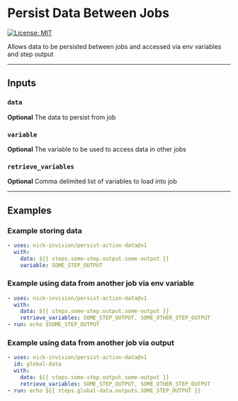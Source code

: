 # Persist Data Between Jobs

[![License: MIT](https://img.shields.io/badge/license-MIT-brightgreen.svg)](https://opensource.org/licenses/MIT)

Allows data to be persisted between jobs and accessed via env variables and step output

---

## **Inputs**

### **`data`**

**Optional** The data to persist from job

### **`variable`**

**Optional** The variable to be used to access data in other jobs

### **`retrieve_variables`**

**Optional** Comma delimited list of variables to load into job

---

## **Examples**

### Example storing data

```yaml
- uses: nick-invision/persist-action-data@v1
  with:
    data: ${{ steps.some-step.output.some-output }}
    variable: SOME_STEP_OUTPUT
```

### Example using data from another job via env variable

```yaml
- uses: nick-invision/persist-action-data@v1
  with:
    data: ${{ steps.some-step.output.some-output }}
    retrieve_variables: SOME_STEP_OUTPUT, SOME_OTHER_STEP_OUTPUT
- run: echo $SOME_STEP_OUTPUT
```

### Example using data from another job via output

```yaml
- uses: nick-invision/persist-action-data@v1
  id: global-data
  with:
    data: ${{ steps.some-step.output.some-output }}
    retrieve_variables: SOME_STEP_OUTPUT, SOME_OTHER_STEP_OUTPUT
- run: echo ${{ steps.global-data.outputs.SOME_STEP_OUTPUT }}
```
